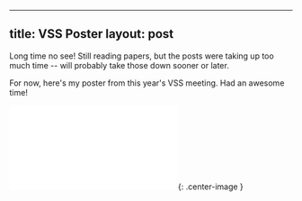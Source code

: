 
---
title: VSS Poster
layout: post
---

Long time no see! Still reading papers, but the posts were taking up too much time -- will probably take those down sooner or later. 

For now, here's my poster from this year's VSS meeting. Had an awesome time!

![poster](/assets/rose_and_bex_2016.pdf){: .center-image }
